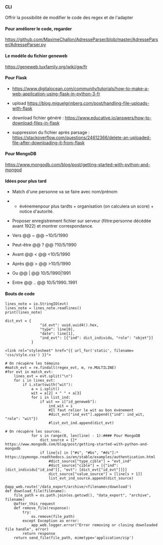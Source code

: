 #### CLI
Offrir la possibilité de modifier le code des regex et de l'adapter

#### Pour améliorer le code, regarder
https://github.com/MaximeChallon/AdresseParser/blob/master/AdresseParser/AdresseParser.py

#### Le modèle du fichier geneweb
https://geneweb.tuxfamily.org/wiki/gw/fr

#### Pour Flask
* https://www.digitalocean.com/community/tutorials/how-to-make-a-web-application-using-flask-in-python-3-fr

* upload https://blog.miguelgrinberg.com/post/handling-file-uploads-with-flask

* download fichier généré : https://www.educative.io/answers/how-to-download-files-in-flask

* suppression du fichier après parsage : https://stackoverflow.com/questions/24612366/delete-an-uploaded-file-after-downloading-it-from-flask

#### Pour MongoDB
https://www.mongodb.com/blog/post/getting-started-with-python-and-mongod

#### Idées pour plus tard
* Match d'une personne va se faire avec  nom/prénom 
* + événemenpour plus tardts + organisation (on calculera un score) + notice d'autorité.

* Proposer enregistrement fichier sur serveur (filtre:personne décédée avant 1922) et montrer correspondance.



* Vers	@@ ~ @@ ~10/5/1990
* Peut-être	 @@ ? @@ ?10/5/1990
* Avant @@	< @@ <10/5/1990
* Après @@	> @@ >10/5/1990
* Ou @@ | @@ 10/5/1990|1991
* Entre	@@ .. @@ 10/5/1990..1991

#### Bouts de code

```
lines_note = io.StringIO(evt)
lines_note = lines_note.readlines()
print(lines_note)
```

```
dict_evt = {
                "id_evt": uuid.uuid4().hex,
                "type": line[0],
                "date": line[1],
                "ind_evt": [{"ind": dict_individu, "role": "objet"}]
            }
```
```
<link rel="stylesheet" href="{{ url_for('static', filename= 'css/style.css') }}">
```


```
# On récupère les témoins
#match_evt = re.findall(regex_evt, m, re.MULTILINE)
#for evt in match_evt:
    lines_evt = evt.split("\n")
    for i in lines_evt:
        if i.startswith("wit"):
            a = i.split()
            wit = a[2] + " " + a[3]
            for i in list_ind:
                if wit == i["id_geneweb"]:
                    ind_wit = i
                    #Il faut relier le wit au bon événement
                    #dict_evt["ind_evt"].append({"ind": ind_wit, "role": "wit"})
                    #list_evt_ind.append(dict_evt)
```
```  
# On récupère les sources.
            for s in range(0, len(line) - 1):#### Pour MongoDB
                dict_source = {}* https://www.mongodb.com/blog/post/getting-started-with-python-and-mongodb
                if line[s] in ["#s", "#bs", "#ds"]:* https://pymongo.readthedocs.io/en/stable/examples/authentication.html
                    #dict_source["type_cible"] = "evt_ind"
                    #dict_source["cible"] = [{"ind": [dict_individu["id_ind"]], "evt": [dict_evt["id_evt"]]}]
                    dict_source["value_source"] = [line[s + 1]]
                    list_evt_ind_source.append(dict_source)
```

```
@app_web.route('/data_export/archive/<filename>/download')
def download_file(filename):
    file_path = os.path.join(os.getcwd(), "data_export", "archive", filename)
    @after_this_request
    def remove_file(response):
        try:
            os.remove(file_path)
        except Exception as error:
            app_web.logger.error("Error removing or closing downloaded file handle", error)
        return response
    return send_file(file_path, mimetype='application/zip')
```
